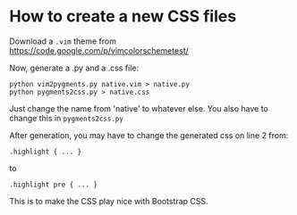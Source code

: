 # How to create a new CSS files

Download a `.vim` theme from https://code.google.com/p/vimcolorschemetest/

Now, generate a .py and a .css file:

```
python vim2pygments.py native.vim > native.py
python pygments2css.py > native.css
```

Just change the name from 'native' to whatever else. You also have to change this in `pygments2css.py`

After generation, you may have to change the generated css on line 2 from:

```
.highlight { ... }
```

to

```
.highlight pre { ... }
```

This is to make the CSS play nice with Bootstrap CSS.